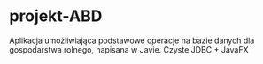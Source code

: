 # projekt-ABD
Aplikacja umożliwiająca podstawowe operacje na bazie danych dla gospodarstwa rolnego, napisana w Javie.
Czyste JDBC + JavaFX
